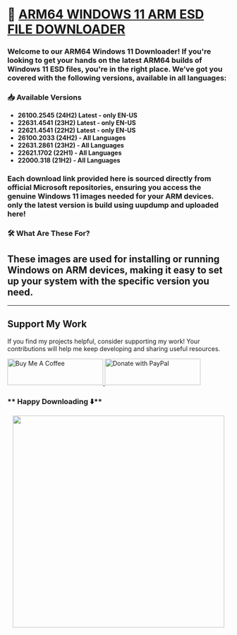 # 🚀 [ARM64 WINDOWS 11 ARM ESD FILE DOWNLOADER](https://arkt-7.github.io/woawin)

### Welcome to our **ARM64 Windows 11 Downloader**! If you're looking to get your hands on the latest ARM64 builds of Windows 11 ESD files, you're in the right place. We’ve got you covered with the following versions, available in all languages:

### 📥 Available Versions

- **26100.2545 (24H2) Latest - only EN-US**
- **22631.4541 (23H2) Latest - only EN-US**
- **22621.4541 (22H2) Latest - only EN-US**
- **26100.2033 (24H2) - All Languages**
- **22631.2861 (23H2) - All Languages**
- **22621.1702 (22H1) - All Languages**
- **22000.318  (21H2) - All Languages**

### Each download link provided here is sourced directly from official Microsoft repositories, ensuring you access the genuine Windows 11 images needed for your ARM devices. only the latest version is build using uupdump and uploaded here!

### 🛠️ What Are These For?

## These images are used for installing or running Windows on ARM devices, making it easy to set up your system with the specific version you need.

---

## Support My Work

If you find my projects helpful, consider supporting my work! Your contributions will help me keep developing and sharing useful resources.

<p align="left">
  <a href="https://www.buymeacoffee.com/ArKT" target="_blank">
    <img src="https://github.com/ArKT-7/WIN-ARM-DOWNLOADER/blob/main/assets/buymecoffee.png" alt="Buy Me A Coffee" style="height: 60px !important; width: 217px !important;">
  </a>
  <a href="https://www.paypal.me/arkt7" target="_blank">
    <img src="https://github.com/ArKT-7/WIN-ARM-DOWNLOADER/blob/main/assets/Paypal.png" alt="Donate with PayPal" style="height: 60px !important; width: 217px !important;">
  </a>
</p>

### ** Happy Downloading ⬇️**


<p align="center"><a href="https://arkt-7.github.io/woawin"><img src="https://github.com/ArKT-7/woawin/blob/main/assets/demo.gif" width="480"></a></p>


